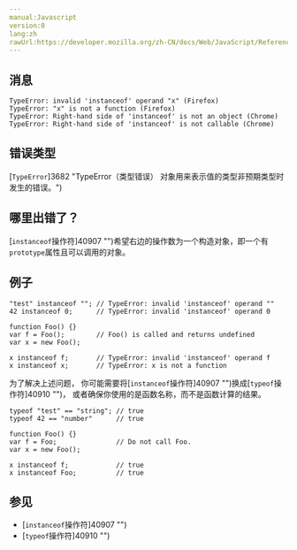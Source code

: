 ```yaml
---
manual:Javascript
version:0
lang:zh
rawUrl:https://developer.mozilla.org/zh-CN/docs/Web/JavaScript/Reference/Errors/invalid_right_hand_side_instanceof_operand
---
```





## 消息<a name="消息"></a>

```
TypeError: invalid 'instanceof' operand "x" (Firefox) 
TypeError: "x" is not a function (Firefox) 
TypeError: Right-hand side of 'instanceof' is not an object (Chrome) 
TypeError: Right-hand side of 'instanceof' is not callable (Chrome)
```

## 错误类型<a name="错误类型"></a>


[`TypeError`]3682 "TypeError（类型错误） 对象用来表示值的类型非预期类型时发生的错误。")


## 哪里出错了？<a name="哪里出错了？"></a>


[`instanceof`操作符]40907 "")希望右边的操作数为一个构造对象，即一个有`prototype`属性且可以调用的对象。


## 例子<a name="例子"></a>

```
"test" instanceof ""; // TypeError: invalid 'instanceof' operand ""
42 instanceof 0;      // TypeError: invalid 'instanceof' operand 0

function Foo() {}
var f = Foo();        // Foo() is called and returns undefined
var x = new Foo();

x instanceof f;       // TypeError: invalid 'instanceof' operand f
x instanceof x;       // TypeError: x is not a function
```


为了解决上述问题， 你可能需要将[`instanceof`操作符]40907 "")换成[`typeof`操作符]40910 "")， 或者确保你使用的是函数名称，而不是函数计算的结果。


```
typeof "test" == "string"; // true
typeof 42 == "number"      // true

function Foo() {}
var f = Foo;               // Do not call Foo.
var x = new Foo();

x instanceof f;            // true
x instanceof Foo;          // true
```

## 参见<a name="参见"></a>

* [`instanceof`操作符]40907 "")
* [`typeof`操作符]40910 "")







